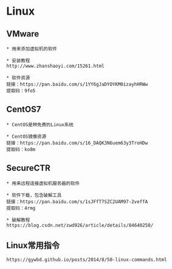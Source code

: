 # Linux

## VMware

```
* 用来添加虚拟机的软件

* 安装教程
http://www.zhanshaoyi.com/15261.html

* 软件资源
链接：https://pan.baidu.com/s/1YY6gJaDYOYKM0izayhHRWw 
提取码：9fo5
```

## CentOS7

```
* CentOS是种免费的Linux系统

* CentOS镜像资源
链接：https://pan.baidu.com/s/16_DAQK3N6uem63y3TroHDw 
提取码：ko8m
```

## SecureCTR

```
* 用来远程连接虚拟机服务器的软件

* 软件下载，包含破解工具
链接：https://pan.baidu.com/s/1sJFfT7SZC2UAM97-2veffA 
提取码：4rmg

* 破解教程
https://blog.csdn.net/zwd926/article/details/84640250/

```

## Linux常用指令

```
https://gywbd.github.io/posts/2014/8/50-linux-commands.html
```




